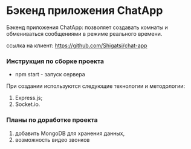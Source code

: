 # Бэкенд приложения ChatApp

Бэкенд приложения ChatApp: позволяет создавать комнаты и обмениваться сообщениями в режиме реального времени.

ссылка на клиент: https://github.com/Shigatsi/chat-app

### Инструкция по сборке проекта

- npm start - запуск сервера

При создании используются следующие технологии и методологии:

1. Express.js;
2. Socket.io.

### Планы по доработке проекта

1. добавить MongoDB для хранения данных,
2. возможность видео звонков
